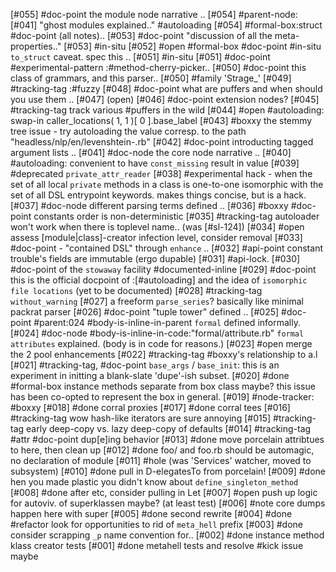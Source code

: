 [#055]       #doc-point the module node narrative ..
[#054]       #parent-node: [#041] "ghost modules explained.." #autoloading
[#054]       #formal-box:struct #doc-point (all notes)..
[#053]       #doc-point "discussion of all the meta-properties.."
[#053]       #in-situ
[#052] #open #formal-box #doc-point #in-situ `to_struct` caveat. spec this ..
[#051]       #in-situ
[#051]       #doc-point #experimental-pattern :#method-cherry-picker..
[#050]       #doc-point this class of grammars, and this parser..
[#050]       #family 'Strage_'
[#049]       #tracking-tag :#fuzzy
[#048]       #doc-point what are puffers and when should you use them ..
[#047]       (open)
[#046]       #doc-point extension nodes?
[#045]       #tracking-tag track various #puffers in the wild
[#044] #open #autoloading: swap-in caller_locations( 1, 1 )[ 0 ].base_label
[#043]       #boxxy the stemmy tree issue - try autoloading the value corresp.
               to the path "headless/nlp/en/levenshtein-.rb"
[#042]       #doc-point introducting tagged argument lists ..
[#041]       #doc-node the core node narrative ..
[#040]       #autoloading: convenient to have `const_missing` result in value
[#039]       #deprecated `private_attr_reader`
[#038]       #experimental hack - when the set of all local `private` methods
               in a class is one-to-one isomorphic with the set of all DSL
               entrypoint keywords. makes things concise, but is a hack.
[#037]       #doc-node different parsing terms defined ..
[#036]       #boxxy #doc-point constants order is non-deterministic
[#035]       #tracking-tag autoloader won't work when there is toplevel name..
               (was [#sl-124])
[#034] #open assess [module|class]-creator infection level, consider removal
[#033]       #doc-point - "contained DSL" through `enhance` ..
[#032]       #api-point constant trouble's fields are immutable (ergo dupable)
[#031]       #api-lock.
[#030]       #doc-point of the `stowaway` facility #documented-inline
[#029]       #doc-point this is the official docpoint of :[#autoloading] and
             the idea of `isomorphic file locations` (yet to be documented)
[#028]       #tracking-tag `without_warning`
[#027]       a freeform `parse_series`? basically like minimal packrat parser
[#026]       #doc-point "tuple tower" defined ..
[#025]       #doc-point #parent:024 #body-is-inline-in-parent
               `formal` defined informally.
[#024]       #doc-node #body-is-inline-in-code:"formal/attribute.rb"
               `formal attributes` explained. (body is in code for reasons.)
[#023] #open merge the 2 pool enhancements
[#022]       #tracking-tag #boxxy's relationship to a.l
[#021]       #tracking-tag, #doc-point `base_args` / `base_init`: this
               is an experiment in initting a blank-slate 'dupe'-ish subset.
[#020]       #done #formal-box instance methods separate from box class maybe?
               this issue has been co-opted to represent the box in general.
[#019]       #node-tracker: #boxxy
[#018]       #done corral proxies
[#017]       #done corral tees
[#016]       #tracking-tag wow hash-like iterators are sure annoying
[#015]       #tracking-tag early deep-copy vs. lazy deep-copy of defaults
[#014]       #tracking-tag #attr #doc-point dup[e]ing behavior
[#013]       #done move porcelain attribtues to here, then clean up
[#012]       #done foo/ and foo.rb should be automagic, no declaration of module
[#011]       #hole (was 'Services' watcher, moved to subsystem)
[#010]       #done pull in D-elegatesTo from porcelain!
[#009]       #done hen you made plastic you didn't know about `define_singleton_method`
[#008]       #done after etc, consider pulling in Let
[#007] #open push up logic for autoviv. of superklassen maybe? (at least test)
[#006]       #note core dumps happen here with super
[#005]       #done second rewrite
[#004]       #done #refactor look for opportunities to rid of `meta_hell` prefix
[#003]       #done consider scrapping `_p` name convention for..
[#002]       #done instance method klass creator tests
[#001]       #done metahell tests and resolve #kick issue maybe

